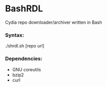 # BashRDL
Cydia repo downloader/archiver written in Bash

### Syntax:
./shrdl.sh [repo url]

### Dependencies:
- GNU coreutils
- bzip2
- curl
